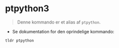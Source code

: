 # ptpython3

> Denne kommando er et alias af `ptpython`.

- Se dokumentation for den oprindelige kommando:

`tldr ptpython`
